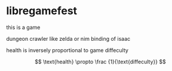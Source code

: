 # libregamefest

this is a game

dungeon crawler like zelda or nim binding of isaac 

health is inversely proportional to game diffeculty

$$
\text{health} \propto \frac {1}{\text{diffeculty}}
$$
